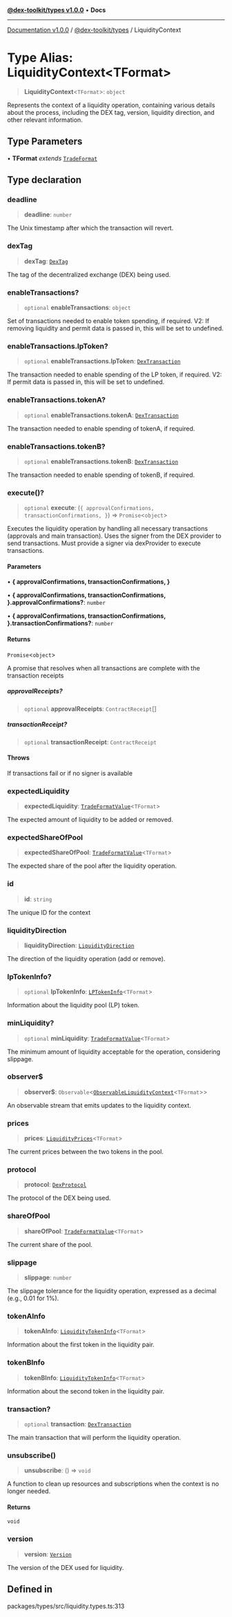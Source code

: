 [**@dex-toolkit/types v1.0.0**](../README.md) • **Docs**

***

[Documentation v1.0.0](../../../packages.md) / [@dex-toolkit/types](../README.md) / LiquidityContext

# Type Alias: LiquidityContext\<TFormat\>

> **LiquidityContext**\<`TFormat`\>: `object`

Represents the context of a liquidity operation, containing various details about the process,
including the DEX tag, version, liquidity direction, and other relevant information.

## Type Parameters

• **TFormat** *extends* [`TradeFormat`](TradeFormat.md)

## Type declaration

### deadline

> **deadline**: `number`

The Unix timestamp after which the transaction will revert.

### dexTag

> **dexTag**: [`DexTag`](DexTag.md)

The tag of the decentralized exchange (DEX) being used.

### enableTransactions?

> `optional` **enableTransactions**: `object`

Set of transactions needed to enable token spending, if required.
V2: If removing liquidity and permit data is passed in, this will be set to undefined.

### enableTransactions.lpToken?

> `optional` **enableTransactions.lpToken**: [`DexTransaction`](DexTransaction.md)

The transaction needed to enable spending of the LP token, if required.
V2: If permit data is passed in, this will be set to undefined.

### enableTransactions.tokenA?

> `optional` **enableTransactions.tokenA**: [`DexTransaction`](DexTransaction.md)

The transaction needed to enable spending of tokenA, if required.

### enableTransactions.tokenB?

> `optional` **enableTransactions.tokenB**: [`DexTransaction`](DexTransaction.md)

The transaction needed to enable spending of tokenB, if required.

### execute()?

> `optional` **execute**: (`{
    approvalConfirmations,
    transactionConfirmations,
  }`) => `Promise`\<`object`\>

Executes the liquidity operation by handling all necessary transactions (approvals and main transaction).
Uses the signer from the DEX provider to send transactions.
Must provide a signer via dexProvider to execute transactions.

#### Parameters

• **\{
    approvalConfirmations,
    transactionConfirmations,
  \}**

• **\{
    approvalConfirmations,
    transactionConfirmations,
  \}.approvalConfirmations?**: `number`

• **\{
    approvalConfirmations,
    transactionConfirmations,
  \}.transactionConfirmations?**: `number`

#### Returns

`Promise`\<`object`\>

A promise that resolves when all transactions are complete with the transaction receipts

##### approvalReceipts?

> `optional` **approvalReceipts**: `ContractReceipt`[]

##### transactionReceipt?

> `optional` **transactionReceipt**: `ContractReceipt`

#### Throws

If transactions fail or if no signer is available

### expectedLiquidity

> **expectedLiquidity**: [`TradeFormatValue`](TradeFormatValue.md)\<`TFormat`\>

The expected amount of liquidity to be added or removed.

### expectedShareOfPool

> **expectedShareOfPool**: [`TradeFormatValue`](TradeFormatValue.md)\<`TFormat`\>

The expected share of the pool after the liquidity operation.

### id

> **id**: `string`

The unique ID for the context

### liquidityDirection

> **liquidityDirection**: [`LiquidityDirection`](LiquidityDirection.md)

The direction of the liquidity operation (add or remove).

### lpTokenInfo?

> `optional` **lpTokenInfo**: [`LPTokenInfo`](LPTokenInfo.md)\<`TFormat`\>

Information about the liquidity pool (LP) token.

### minLiquidity?

> `optional` **minLiquidity**: [`TradeFormatValue`](TradeFormatValue.md)\<`TFormat`\>

The minimum amount of liquidity acceptable for the operation, considering slippage.

### observer$

> **observer$**: `Observable`\<[`ObservableLiquidityContext`](ObservableLiquidityContext.md)\<`TFormat`\>\>

An observable stream that emits updates to the liquidity context.

### prices

> **prices**: [`LiquidityPrices`](LiquidityPrices.md)\<`TFormat`\>

The current prices between the two tokens in the pool.

### protocol

> **protocol**: [`DexProtocol`](DexProtocol.md)

The protocol of the DEX being used.

### shareOfPool

> **shareOfPool**: [`TradeFormatValue`](TradeFormatValue.md)\<`TFormat`\>

The current share of the pool.

### slippage

> **slippage**: `number`

The slippage tolerance for the liquidity operation, expressed as a decimal (e.g., 0.01 for 1%).

### tokenAInfo

> **tokenAInfo**: [`LiquidityTokenInfo`](LiquidityTokenInfo.md)\<`TFormat`\>

Information about the first token in the liquidity pair.

### tokenBInfo

> **tokenBInfo**: [`LiquidityTokenInfo`](LiquidityTokenInfo.md)\<`TFormat`\>

Information about the second token in the liquidity pair.

### transaction?

> `optional` **transaction**: [`DexTransaction`](DexTransaction.md)

The main transaction that will perform the liquidity operation.

### unsubscribe()

> **unsubscribe**: () => `void`

A function to clean up resources and subscriptions when the context is no longer needed.

#### Returns

`void`

### version

> **version**: [`Version`](Version.md)

The version of the DEX used for liquidity.

## Defined in

packages/types/src/liquidity.types.ts:313
